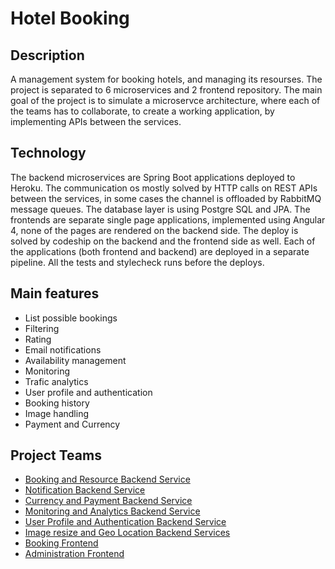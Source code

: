# Hotel Booking

## Description

A management system for booking hotels, and managing its resourses.
The project is separated to 6 microservices and 2 frontend repository.
The main goal of the project is to simulate a microservce architecture,
where each of the teams has to collaborate, to create a working application,
by implementing APIs between the services.

## Technology

The backend microservices are Spring Boot applications deployed to Heroku.
The communication os mostly solved by HTTP calls on REST APIs between the services,
in some cases the channel is offloaded by RabbitMQ message queues.
The database layer is using Postgre SQL and JPA.
The frontends are separate single page applications, implemented using
Angular 4, none of the pages are rendered on the backend side.
The deploy is solved by codeship on the backend and the frontend side as well.
Each of the applications (both frontend and backend) are deployed in a separate
pipeline. All the tests and stylecheck runs before the deploys.

## Main features

 - List possible bookings
 - Filtering
 - Rating
 - Email notifications
 - Availability management
 - Monitoring
 - Trafic analytics
 - User profile and authentication
 - Booking history
 - Image handling
 - Payment and Currency

## Project Teams
 
 - [Booking and Resource Backend Service](booking.md)
 - [Notification Backend Service](notification.md)
 - [Currency and Payment Backend Service](currency.md)
 - [Monitoring and Analytics Backend Service](monitoring.md)
 - [User Profile and Authentication Backend Service](user.md)
 - [Image resize and Geo Location Backend Services](resize.md)
 - [Booking Frontend](booking-frontend.md)
 - [Administration Frontend](admin-frontend.md)
